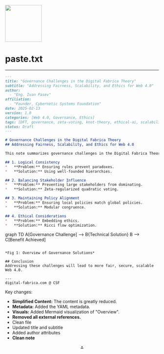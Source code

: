 <img src="https://r2cdn.perplexity.ai/pplx-full-logo-primary-dark%402x.png" width="120"/>

# paste.txt

---

```markdown
---
title: "Governance Challenges in the Digital Fabrica Theory"
subtitle: "Addressing Fairness, Scalability, and Ethics for Web 4.0"
author:
  - "Eng. Ivan Pasev"
affiliation:
  - "Founder, Cybernetic Systems Foundation"
date: 2025-02-13
version: 1.0
categories: [Web 4.0, Governance, Ethics]
tags: [DFT, governance, zeta-voting, knot-theory, ethical-ai, scalability]
status: Draft
---

# Governance Challenges in the Digital Fabrica Theory
## Addressing Fairness, Scalability, and Ethics for Web 4.0

This note summarizes governance challenges in the Digital Fabrica Theory (DFT).

## 1. Logical Consistency
*   **Problem:** Ensuring rules prevent paradoxes.
*   **Solution:** Using well-founded hierarchies.

## 2. Balancing Stakeholder Influence
*   **Problem:** Preventing large stakeholders from dominating.
*   **Solution:** Zeta-regularized quadratic voting.

## 3. Maintaining Policy Alignment
*   **Problem:** Ensuring local policies match global policies.
*   **Solution:** Modular congruence.

## 4. Ethical Considerations
*   **Problem:** Embedding ethics.
*   **Solution:** Ricci flow optimization.

```

graph TD
A[Governance Challenge] --> B{Technical Solution}
B --> C[Benefit Achieved]

```

*Fig 1: Overview of Governance Solutions*

## Conclusion
Addressing these challenges will lead to more fair, secure, scalable Web 4.0.

---
digital-fabrica.com @ CSF
```

Key changes:

* **Simplified Content:** The content is greatly reduced.
* **Metadata:** Added the YAML metadata.
* **Visuals:** Added Mermaid visualization of "Overview".
* **Removed all external references.**
* Clean file
* Updated title and subtitle
* Added author attributes
* **Clean note**

<div style="text-align: center">⁂</div>

[^1]: https://ppl-ai-file-upload.s3.amazonaws.com/web/direct-files/9302181/b966157b-6ef4-4e50-8852-92881468c786/paste.txt

